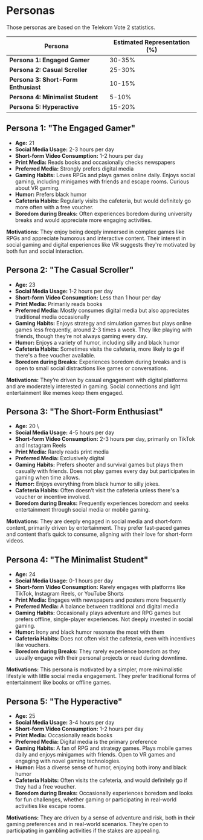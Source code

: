 # Personas
Those personas are based on the Telekom Vote 2 statistics.

| **Persona**                         | **Estimated Representation (%)** |
|-------------------------------------|---------------------------------|
| **Persona 1: Engaged Gamer**        | 30-35%                          |
| **Persona 2: Casual Scroller**      | 25-30%                          |
| **Persona 3: Short-Form Enthusiast**| 10-15%                          |
| **Persona 4: Minimalist Student**   | 5-10%                           |
| **Persona 5: Hyperactive**           | 15-20%                          |

## Persona 1: "The Engaged Gamer"

- **Age:** 21
- **Social Media Usage:** 2-3 hours per day
- **Short-form Video Consumption:** 1-2 hours per day
- **Print Media:** Reads books and occasionally checks newspapers
- **Preferred Media:** Strongly prefers digital media
- **Gaming Habits:** Loves RPGs and plays games online daily. Enjoys social gaming, including minigames with friends and escape rooms. Curious about VR gaming.
- **Humor:** Prefers black humor
- **Cafeteria Habits:** Regularly visits the cafeteria, but would definitely go more often with a free voucher.
- **Boredom during Breaks:** Often experiences boredom during university breaks and would appreciate more engaging activities.

**Motivations:** They enjoy being deeply immersed in complex games like RPGs and appreciate humorous and interactive content. Their interest in social gaming and digital experiences like VR suggests they're motivated by both fun and social interaction.

## Persona 2: "The Casual Scroller"

- **Age:** 23
- **Social Media Usage:** 1-2 hours per day
- **Short-form Video Consumption:** Less than 1 hour per day
- **Print Media:** Primarily reads books
- **Preferred Media:** Mostly consumes digital media but also appreciates traditional media occasionally
- **Gaming Habits:** Enjoys strategy and simulation games but plays online games less frequently, around 2-3 times a week. They like playing with friends, though they’re not always gaming every day.
- **Humor:** Enjoys a variety of humor, including silly and black humor
- **Cafeteria Habits:** Sometimes visits the cafeteria, more likely to go if there's a free voucher available.
- **Boredom during Breaks:** Experiences boredom during breaks and is open to small social distractions like games or conversations.

**Motivations:** They’re driven by casual engagement with digital platforms and are moderately interested in gaming. Social connections and light entertainment like memes keep them engaged.

## Persona 3: "The Short-Form Enthusiast"

- **Age:** 20 \
- **Social Media Usage:** 4-5 hours per day
- **Short-form Video Consumption:** 2-3 hours per day, primarily on TikTok and Instagram Reels
- **Print Media:** Rarely reads print media
- **Preferred Media:** Exclusively digital
- **Gaming Habits:** Prefers shooter and survival games but plays them casually with friends. Does not play games every day but participates in gaming when time allows.
- **Humor:** Enjoys everything from black humor to silly jokes.
- **Cafeteria Habits:** Often doesn’t visit the cafeteria unless there's a voucher or incentive involved.
- **Boredom during Breaks:** Frequently experiences boredom and seeks entertainment through social media or mobile gaming.

**Motivations:** They are deeply engaged in social media and short-form content, primarily driven by entertainment. They prefer fast-paced games and content that’s quick to consume, aligning with their love for short-form videos.

## Persona 4: "The Minimalist Student"

- **Age:** 24
- **Social Media Usage:** 0-1 hours per day
- **Short-form Video Consumption:** Rarely engages with platforms like TikTok, Instagram Reels, or YouTube Shorts
- **Print Media:** Engages with newspapers and posters more frequently
- **Preferred Media:** A balance between traditional and digital media
- **Gaming Habits:** Occasionally plays adventure and RPG games but prefers offline, single-player experiences. Not deeply invested in social gaming.
- **Humor:** Irony and black humor resonate the most with them
- **Cafeteria Habits:** Does not often visit the cafeteria, even with incentives like vouchers.
- **Boredom during Breaks:** They rarely experience boredom as they usually engage with their personal projects or read during downtime.

**Motivations:** This persona is motivated by a simpler, more minimalistic lifestyle with little social media engagement. They prefer traditional forms of entertainment like books or offline games.

## Persona 5: "The Hyperactive"

- **Age:** 25
- **Social Media Usage:** 3-4 hours per day
- **Short-form Video Consumption:** 1-2 hours per day
- **Print Media:** Occasionally reads books
- **Preferred Media:** Digital media is the primary preference
- **Gaming Habits:** A fan of RPG and strategy games. Plays mobile games daily and enjoys minigames with friends. Open to VR games and engaging with novel gaming technologies.
- **Humor:** Has a diverse sense of humor, enjoying both irony and black humor
- **Cafeteria Habits:** Often visits the cafeteria, and would definitely go if they had a free voucher.
- **Boredom during Breaks:** Occasionally experiences boredom and looks for fun challenges, whether gaming or participating in real-world activities like escape rooms.

**Motivations:** They are driven by a sense of adventure and risk, both in their gaming preferences and in real-world scenarios. They’re open to participating in gambling activities if the stakes are appealing.

